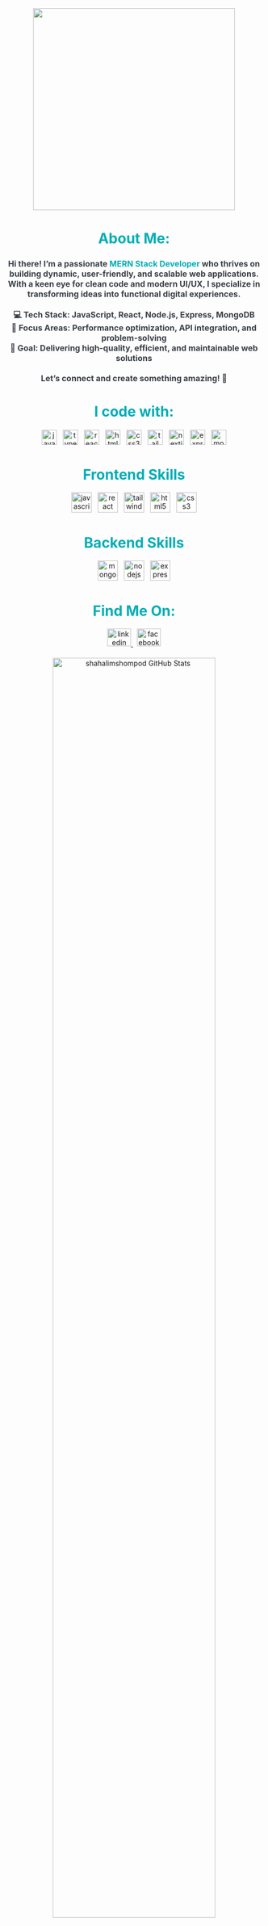 <div style="text-align: center;">
  <img style="height: 400px;" src="https://i.ibb.co.com/4njZPLDH/Web-Developer.png" />
</div>

<h1 style="text-align: center; color: #00ADB5;">About Me:</h1>

<h4 style="text-align: center; color: #393E46; font-size: 16px;">
  Hi there! I’m a passionate <span style="color: #00ADB5;">MERN Stack Developer</span> who thrives on building dynamic, user-friendly, and scalable web applications. 
  With a keen eye for <b>clean code</b> and <b>modern UI/UX</b>, I specialize in transforming ideas into functional digital experiences.<br><br>
  💻 <b>Tech Stack:</b> JavaScript, React, Node.js, Express, MongoDB<br>
  🎯 <b>Focus Areas:</b> Performance optimization, API integration, and problem-solving<br>
  🚀 <b>Goal:</b> Delivering high-quality, efficient, and maintainable web solutions<br><br>
  Let’s connect and create something amazing! 🌟
</h4>

<h1 style="text-align: center; color: #00ADB5;">I code with:</h1>

<div style="text-align: center;">
  <img style="height: 30px;" src="https://cdn.jsdelivr.net/gh/devicons/devicon/icons/javascript/javascript-original.svg" alt="javascript logo" />
  <img style="margin: 0 8px; height: 30px;" src="https://cdn.jsdelivr.net/gh/devicons/devicon/icons/typescript/typescript-original.svg" alt="typescript logo" />
  <img style="height: 30px;" src="https://cdn.jsdelivr.net/gh/devicons/devicon/icons/react/react-original.svg" alt="react logo" />
  <img style="margin: 0 8px; height: 30px;" src="https://cdn.jsdelivr.net/gh/devicons/devicon/icons/html5/html5-original.svg" alt="html5 logo" />
  <img style="height: 30px;" src="https://cdn.jsdelivr.net/gh/devicons/devicon/icons/css3/css3-original.svg" alt="css3 logo" />
  <img style="margin: 0 8px; height: 30px;" src="https://cdn.jsdelivr.net/gh/devicons/devicon/icons/tailwindcss/tailwindcss-original-wordmark.svg" alt="tailwindcss logo" />
  <img style="height: 30px;" src="https://skillicons.dev/icons?i=nextjs" alt="nextjs logo" />
  <img style="margin: 0 8px; height: 30px;" src="https://cdn.jsdelivr.net/gh/devicons/devicon/icons/express/express-original.svg" alt="express logo" />
  <img style="height: 30px;" src="https://cdn.jsdelivr.net/gh/devicons/devicon/icons/mongodb/mongodb-original.svg" alt="mongodb logo" />
</div>

<h1 style="text-align: center; color: #00ADB5;">Frontend Skills</h1>

<div style="text-align: center;">
  <img style="height: 40px;" src="https://cdn.jsdelivr.net/gh/devicons/devicon/icons/javascript/javascript-original.svg" alt="javascript logo" />
  <img style="margin: 0 8px; height: 40px;" src="https://cdn.jsdelivr.net/gh/devicons/devicon/icons/react/react-original.svg" alt="react logo" />
  <img style="height: 40px;" src="https://cdn.jsdelivr.net/gh/devicons/devicon/icons/tailwindcss/tailwindcss-original-wordmark.svg" alt="tailwindcss logo" />
  <img style="margin: 0 8px; height: 40px;" src="https://cdn.jsdelivr.net/gh/devicons/devicon/icons/html5/html5-original.svg" alt="html5 logo" />
  <img style="height: 40px;" src="https://cdn.jsdelivr.net/gh/devicons/devicon/icons/css3/css3-original.svg" alt="css3 logo" />
</div>

<h1 style="text-align: center; color: #00ADB5;">Backend Skills</h1>

<div style="text-align: center;">
  <img style="height: 40px;" src="https://cdn.jsdelivr.net/gh/devicons/devicon/icons/mongodb/mongodb-original.svg" alt="mongodb logo" />
  <img style="margin: 0 8px; height: 40px;" src="https://cdn.jsdelivr.net/gh/devicons/devicon/icons/nodejs/nodejs-original.svg" alt="nodejs logo" />
  <img style="height: 40px;" src="https://cdn.jsdelivr.net/gh/devicons/devicon/icons/express/express-original.svg" alt="express logo" />
</div>

<h1 style="text-align: center; color: #00ADB5;">Find Me On:</h1>

<div style="text-align: center;">
  <a href="https://linkedin.com/shahalimsompod" target="_blank">
    <img style="width: 47px; height: 35px;" src="https://raw.githubusercontent.com/maurodesouza/profile-readme-generator/master/src/assets/icons/social/linkedin/default.svg" alt="linkedin logo" />
  </a>
  <a href="https://facebook.com/shahalimsompod23" target="_blank">
    <img style="width: 47px; height: 35px; margin-left: 8px;" src="https://raw.githubusercontent.com/maurodesouza/profile-readme-generator/master/src/assets/icons/social/facebook/default.svg" alt="facebook logo" />
  </a>
</div>

<div style="text-align: center; margin-top: 20px;">
  <img style="width: 80%;" src="https://github-readme-stats.vercel.app/api?username=shahalimshompod&show_icons=true&locale=en" alt="shahalimshompod GitHub Stats" />
</div>
